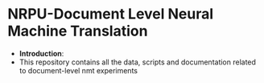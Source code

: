 # NRPU-Document Level Neural Machine Translation
- **Introduction**:
- This repository contains all the data, scripts and documentation related to document-level nmt experiments

